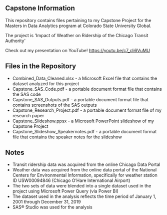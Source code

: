 Capstone Information
--------------------
This repository contains files pertaining to my Capstone Project
for the Masters in Data Analytics program
at Colorado State University Global.

The project is 'Impact of Weather on Ridership of the Chicago Transit Authority'

Check out my presentation on YouTube!
https://youtu.be/c7_cli6VuMU

Files in the Repository
------------------------
* Combined_Data_Cleaned.xlsx - a Microsoft Excel file that contains the dataset analyzed for this project
* Capstone_SAS_Code.pdf - a portable document format file that contains the SAS code
* Capstone_SAS_Outputs.pdf - a portable document format file that contains screenshots of the SAS outputs
* Capstone_Research_Project.pdf - a portable document format file of my research paper
* Capstone_Slideshow.ppsx - a Microsoft PowerPoint slideshow of my Capstone Project
* Capstone_Slideshow_Speakernotes.pdf - a portable document format file that contains the speaker notes for the slideshow

Notes
------
* Transit ridership data was acquired from the online Chicago Data Portal
* Weather data was acquired from the online data portal of the National Centers for Environmental Information, specifically for weather station ID USW00094846 (Chicago O’Hare International Airport) 
* The two sets of data were blended into a single dataset used in the project using Microsoft Power Query (via Power BI)
* The dataset used in the analysis reflects the time period of January 1, 2001 through December 31, 2019
* SAS® Studio was used for the analysis

